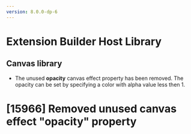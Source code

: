 ```yaml
---
version: 8.0.0-dp-6
---
```

# Extension Builder Host Library
## Canvas library

* The unused **opacity** canvas effect property has been removed.  The
  opacity can be set by specifying a color with alpha value less then
  1.

# [15966] Removed unused canvas effect "opacity" property
